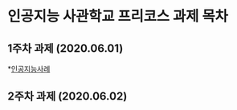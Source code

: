 # 인공지능 사관학교 프리코스 과제 목차

## 1주차 과제 (2020.06.01)
*[인공지능사례](https://github.com/iam9595/iam1/blob/master/%EC%A0%9C1%EC%A3%BC%EC%B0%A8_%EA%B3%BC%EC%A0%9C.ipynb "Thanks❤")

## 2주차 과제 (2020.06.02)
